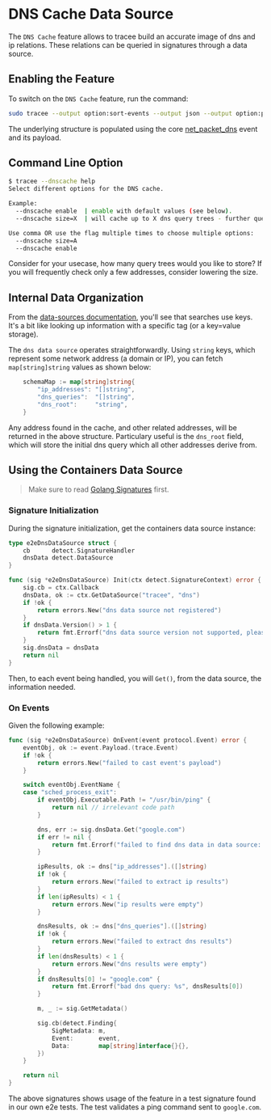 # DNS Cache Data Source

The `DNS Cache` feature allows to tracee build an accurate image of dns and ip relations.
These relations can be queried in signatures through a data source.

## Enabling the Feature

To switch on the `DNS Cache` feature, run the command:

```bash
sudo tracee --output option:sort-events --output json --output option:parse-arguments --dnscache enable --events <event_type>
```

The underlying structure is populated using the core [net_packet_dns](../../../events/builtin/man/network/net_packet_dns.md) event and its payload.

## Command Line Option

```bash
$ tracee --dnscache help
Select different options for the DNS cache.

Example:
  --dnscache enable  | enable with default values (see below).
  --dnscache size=X  | will cache up to X dns query trees - further queries may be cached regardless (default: 5000).

Use comma OR use the flag multiple times to choose multiple options:
  --dnscache size=A
  --dnscache enable
```

Consider for your usecase, how many query trees would you like to store? If you will frequently check only a few addresses, consider lowering the size.

## Internal Data Organization

From the [data-sources documentation](../overview.md), you'll see that searches use keys. It's a bit like looking up information with a specific tag (or a key=value storage).

The `dns data source` operates straightforwardly. Using `string` keys, which represent some network address (a domain or IP), you can fetch `map[string]string` values as shown below:

```go
    schemaMap := map[string]string{
		"ip_addresses": "[]string",
		"dns_queries":  "[]string",
		"dns_root":     "string",
	}
```

Any address found in the cache, and other related addresses, will be returned in the above structure. Particulary useful is the `dns_root` field, which will store the initial dns query which all other addresses derive from.

## Using the Containers Data Source

> Make sure to read [Golang Signatures](../../../events/custom/golang.md) first.

### Signature Initialization

During the signature initialization, get the containers data source instance:

```go
type e2eDnsDataSource struct {
	cb      detect.SignatureHandler
	dnsData detect.DataSource
}

func (sig *e2eDnsDataSource) Init(ctx detect.SignatureContext) error {
	sig.cb = ctx.Callback
	dnsData, ok := ctx.GetDataSource("tracee", "dns")
	if !ok {
		return errors.New("dns data source not registered")
	}
	if dnsData.Version() > 1 {
		return fmt.Errorf("dns data source version not supported, please update this signature")
	}
	sig.dnsData = dnsData
	return nil
}
```

Then, to each event being handled, you will `Get()`, from the data source, the information needed.

### On Events

Given the following example:

```go
func (sig *e2eDnsDataSource) OnEvent(event protocol.Event) error {
	eventObj, ok := event.Payload.(trace.Event)
	if !ok {
		return errors.New("failed to cast event's payload")
	}

	switch eventObj.EventName {
	case "sched_process_exit":
		if eventObj.Executable.Path != "/usr/bin/ping" {
			return nil // irrelevant code path
		}

		dns, err := sig.dnsData.Get("google.com")
		if err != nil {
			return fmt.Errorf("failed to find dns data in data source: %v", err)
		}

		ipResults, ok := dns["ip_addresses"].([]string)
		if !ok {
			return errors.New("failed to extract ip results")
		}
		if len(ipResults) < 1 {
			return errors.New("ip results were empty")
		}

		dnsResults, ok := dns["dns_queries"].([]string)
		if !ok {
			return errors.New("failed to extract dns results")
		}
		if len(dnsResults) < 1 {
			return errors.New("dns results were empty")
		}
		if dnsResults[0] != "google.com" {
			return fmt.Errorf("bad dns query: %s", dnsResults[0])
		}

		m, _ := sig.GetMetadata()

		sig.cb(detect.Finding{
			SigMetadata: m,
			Event:       event,
			Data:        map[string]interface{}{},
		})
	}

	return nil
}
```

The above signatures shows usage of the feature in a test signature found in our own e2e tests. The test validates a ping command sent to `google.com`.
